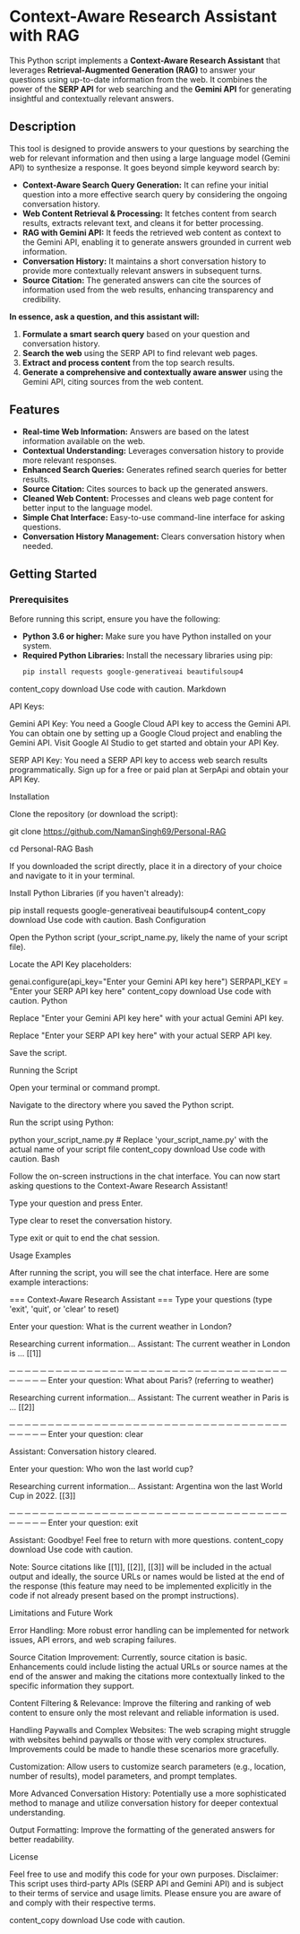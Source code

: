 # Context-Aware Research Assistant with RAG

This Python script implements a **Context-Aware Research Assistant** that leverages **Retrieval-Augmented Generation (RAG)** to answer your questions using up-to-date information from the web. It combines the power of the **SERP API** for web searching and the **Gemini API** for generating insightful and contextually relevant answers.

## Description

This tool is designed to provide answers to your questions by searching the web for relevant information and then using a large language model (Gemini API) to synthesize a response.  It goes beyond simple keyword search by:

* **Context-Aware Search Query Generation:**  It can refine your initial question into a more effective search query by considering the ongoing conversation history.
* **Web Content Retrieval & Processing:** It fetches content from search results, extracts relevant text, and cleans it for better processing.
* **RAG with Gemini API:**  It feeds the retrieved web content as context to the Gemini API, enabling it to generate answers grounded in current web information.
* **Conversation History:** It maintains a short conversation history to provide more contextually relevant answers in subsequent turns.
* **Source Citation:**  The generated answers can cite the sources of information used from the web results, enhancing transparency and credibility.

**In essence, ask a question, and this assistant will:**

1. **Formulate a smart search query** based on your question and conversation history.
2. **Search the web** using the SERP API to find relevant web pages.
3. **Extract and process content** from the top search results.
4. **Generate a comprehensive and contextually aware answer** using the Gemini API, citing sources from the web content.

## Features

* **Real-time Web Information:** Answers are based on the latest information available on the web.
* **Contextual Understanding:** Leverages conversation history to provide more relevant responses.
* **Enhanced Search Queries:** Generates refined search queries for better results.
* **Source Citation:**  Cites sources to back up the generated answers.
* **Cleaned Web Content:** Processes and cleans web page content for better input to the language model.
* **Simple Chat Interface:**  Easy-to-use command-line interface for asking questions.
* **Conversation History Management:** Clears conversation history when needed.

## Getting Started

### Prerequisites

Before running this script, ensure you have the following:

* **Python 3.6 or higher:**  Make sure you have Python installed on your system.
* **Required Python Libraries:** Install the necessary libraries using pip:
   ```bash
   pip install requests google-generativeai beautifulsoup4
content_copy
download
Use code with caution.
Markdown

API Keys:

Gemini API Key: You need a Google Cloud API key to access the Gemini API. You can obtain one by setting up a Google Cloud project and enabling the Gemini API. Visit Google AI Studio to get started and obtain your API Key.

SERP API Key: You need a SERP API key to access web search results programmatically. Sign up for a free or paid plan at SerpApi and obtain your API Key.

Installation

Clone the repository (or download the script):

git clone https://github.com/NamanSingh69/Personal-RAG

cd Personal-RAG
Bash

If you downloaded the script directly, place it in a directory of your choice and navigate to it in your terminal.

Install Python Libraries (if you haven't already):

pip install requests google-generativeai beautifulsoup4
content_copy
download
Use code with caution.
Bash
Configuration

Open the Python script (your_script_name.py, likely the name of your script file).

Locate the API Key placeholders:

genai.configure(api_key="Enter your Gemini API key here")
SERPAPI_KEY = "Enter your SERP API key here"
content_copy
download
Use code with caution.
Python

Replace "Enter your Gemini API key here" with your actual Gemini API key.

Replace "Enter your SERP API key here" with your actual SERP API key.

Save the script.

Running the Script

Open your terminal or command prompt.

Navigate to the directory where you saved the Python script.

Run the script using Python:

python your_script_name.py  # Replace 'your_script_name.py' with the actual name of your script file
content_copy
download
Use code with caution.
Bash

Follow the on-screen instructions in the chat interface. You can now start asking questions to the Context-Aware Research Assistant!

Type your question and press Enter.

Type clear to reset the conversation history.

Type exit or quit to end the chat session.

Usage Examples

After running the script, you will see the chat interface. Here are some example interactions:

=== Context-Aware Research Assistant ===
Type your questions (type 'exit', 'quit', or 'clear' to reset)

Enter your question: What is the current weather in London?

Researching current information...
Assistant: The current weather in London is ... [[1]]

─ ─ ─ ─ ─ ─ ─ ─ ─ ─ ─ ─ ─ ─ ─ ─ ─ ─ ─ ─ ─ ─ ─ ─ ─ ─ ─ ─ ─ ─ ─ ─ ─ ─ ─ ─ ─ ─ ─ ─ ─
Enter your question: What about Paris? (referring to weather)

Researching current information...
Assistant: The current weather in Paris is ... [[2]]

─ ─ ─ ─ ─ ─ ─ ─ ─ ─ ─ ─ ─ ─ ─ ─ ─ ─ ─ ─ ─ ─ ─ ─ ─ ─ ─ ─ ─ ─ ─ ─ ─ ─ ─ ─ ─ ─ ─ ─ ─
Enter your question: clear

Assistant: Conversation history cleared.

Enter your question: Who won the last world cup?

Researching current information...
Assistant: Argentina won the last World Cup in 2022. [[3]]

─ ─ ─ ─ ─ ─ ─ ─ ─ ─ ─ ─ ─ ─ ─ ─ ─ ─ ─ ─ ─ ─ ─ ─ ─ ─ ─ ─ ─ ─ ─ ─ ─ ─ ─ ─ ─ ─ ─ ─ ─
Enter your question: exit

Assistant: Goodbye! Feel free to return with more questions.
content_copy
download
Use code with caution.

Note: Source citations like [[1]], [[2]], [[3]] will be included in the actual output and ideally, the source URLs or names would be listed at the end of the response (this feature may need to be implemented explicitly in the code if not already present based on the prompt instructions).

Limitations and Future Work

Error Handling: More robust error handling can be implemented for network issues, API errors, and web scraping failures.

Source Citation Improvement: Currently, source citation is basic. Enhancements could include listing the actual URLs or source names at the end of the answer and making the citations more contextually linked to the specific information they support.

Content Filtering & Relevance: Improve the filtering and ranking of web content to ensure only the most relevant and reliable information is used.

Handling Paywalls and Complex Websites: The web scraping might struggle with websites behind paywalls or those with very complex structures. Improvements could be made to handle these scenarios more gracefully.

Customization: Allow users to customize search parameters (e.g., location, number of results), model parameters, and prompt templates.

More Advanced Conversation History: Potentially use a more sophisticated method to manage and utilize conversation history for deeper contextual understanding.

Output Formatting: Improve the formatting of the generated answers for better readability.

License

Feel free to use and modify this code for your own purposes. 
Disclaimer: This script uses third-party APIs (SERP API and Gemini API) and is subject to their terms of service and usage limits. Please ensure you are aware of and comply with their respective terms.

content_copy
download
Use code with caution.
